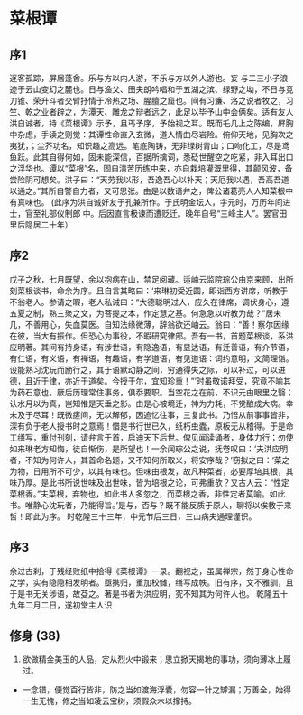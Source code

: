 # 菜根谭

## 序1
逐客孤踪，屏居蓬舍。乐与方以内人游，不乐与方以外人游也。妄
与二三小子浪迹于云山变幻之麓也。日与渔父、田夫朗吟唱和于五湖之滨、绿野之坳，不日与竞刀锥、荣升斗者交臂抒情于冷热之场、腥膻之窟也。间有习濂、洛之说者牧之，习竺、乾之业者辟之，为潭天、雕龙之辩者远之，此足以毕予山中会俩矣。适有友人洪自诚者，持《菜根谭》示予，且丐予序，予始视之耳。既而乇几上之陈编，屏胸中杂虑，手读之则觉：其谭性命直入玄微，道人情曲尽岩险。俯仰天地，见胸次之夷犹，；尘芥功名，知识趣之高远。笔底陶铸，无非绿树青山；口吻化工，尽是鸢鱼跃。此其自得何如，固未能深信，百据所擒词，悉砭世醒空之吃紧，非入耳出口之浮华也。谭以“菜根”名，固自清苦历练中来，亦自栽培灌溉里得，其颠风波，备尝险阴可想矣。洪子曰：“天劳我以形，吾逸吾心以补天；天厄我以遇，吾高吾道以通之。”其所自警自力者，又可思张。由是以数语弁之，俾公诸葛亮人人知菜根中有真味也。
(此序为洪自诚好友于孔兼所作。于氏明金坛人，字元时，万历年间进士，官至礼部仪制郎 中。后因直言极谏而遭贬迁。晚年自号“三峰主人”。罢官田里后隐居二十年）

## 序2
戊子之秋，七月既望，余以抱病在山，禁足阅藏。适岫云监院琮公由京来顾，出所刻菜根谈书，命余为序。且自言其略曰：‘来琳初受近圆，即诣西方讲席，听教于不翁老人。参请之暇，老人私诫曰：“大德聪明过人，应久在律席，调伏身心，遵五夏之制，熟三聚之文，为菩提之本，作定慧之基。何急急以听教为哉？”居未几，不善用心，失血莫医。自知法缘微薄，辞翁欲还岫云。翁曰：“善！察尔因缘在彼，当大有振作。但恐心为事役，不暇研究律部。吾有一书，首题菜根谈，系洪应明著。其间有持身语，有涉世语，有隐逸语，有显达语，有迁善语，有介节语，有仁语，有义语，有禅语，有趣语，有学道语，有见道语：词约意明，文简理诣。设能熟习沈玩而励行之，其于语默动静之间，穷通得失之际，可以补过，可以进德，且近于律，亦近于道矣。今授于尔，宜知珍重！”’时虽敬诺拜受，究竟不喻其为药石意也。厥后历理常住事务，俱忝要职。当空花之在前，不识元由眼里之翳；认水月以为真，岂知惟是天垂之影。由是心被境迁，神为力耗，不觉酿成大病。幸未及于尽耳！既微瘥间，无以解郁，因追忆往事，三复此书。乃悟从前事事皆非，深有负于老人授书时之意焉！惜是书行世已久，纸朽虫蠹，原板无从稽得。于是命工缮写，重付刊刻，请弁言于首，启迪天下后世。俾见闻读诵者，身体力行；勿使如来琳老方知悔，徒自惭伤，是所望也！一余闻琮公之说，抚卷叹曰：‘夫洪应明者，不知为何许人，其首命名题，又不知何所取义，将安序哉？’窃拟之曰：‘菜之为物，日用所不可少，以其有味也。但味由根发，故凡种菜者，必要厚培其根，其味乃厚。是此书所说世味及出世味，皆为培根之论，可弗重欤？又古人云：“性定菜根香。”夫菜根，弃物也，如此书人多忽之，而菜根之香，非性定者莫喻。如此书。唯静心沈玩者，乃能得旨。’是与，否与？既不能反质于原人，聊将以俟教于来哲！即此为序。
时乾隆三十三年，中元节后三日，三山病夫通理谨识。

## 序3
余过古刹，于残经败纸中拾得《菜根谭》一录。翻视之，虽属禅宗，然于身心性命之学，实有隐隐相发明者。亟携归，重加校雠，缮写成帙。旧有序，文不雅驯，且于是书无关涉语，故芟之。著是书者为洪应明，究不知其为何许人也。
乾隆五十九年二月二日，遂初堂主人识

## 修身 (38)
1. 欲做精金美玉的人品，定从烈火中锻来；思立掀天揭地的事功，须向薄冰上履过。
- 一念错，便觉百行皆非，防之当如渡海浮囊，勿容一针之罅漏；万善全，始得一生无愧，修之当如凌云宝树，须假众木以撑持。